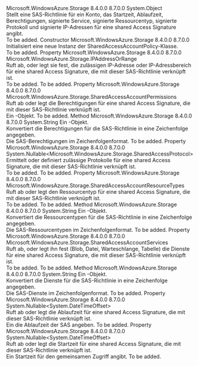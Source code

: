 <Type Name="SharedAccessAccountPolicy" FullName="Microsoft.WindowsAzure.Storage.SharedAccessAccountPolicy">
  <TypeSignature Language="C#" Value="public sealed class SharedAccessAccountPolicy" />
  <TypeSignature Language="ILAsm" Value=".class public auto ansi sealed beforefieldinit SharedAccessAccountPolicy extends System.Object" />
  <TypeSignature Language="DocId" Value="T:Microsoft.WindowsAzure.Storage.SharedAccessAccountPolicy" />
  <TypeSignature Language="VB.NET" Value="Public NotInheritable Class SharedAccessAccountPolicy" />
  <TypeSignature Language="F#" Value="type SharedAccessAccountPolicy = class" />
  <AssemblyInfo>
    <AssemblyName>Microsoft.WindowsAzure.Storage</AssemblyName>
    <AssemblyVersion>8.4.0.0</AssemblyVersion>
    <AssemblyVersion>8.7.0.0</AssemblyVersion>
  </AssemblyInfo>
  <Base>
    <BaseTypeName>System.Object</BaseTypeName>
  </Base>
  <Interfaces />
  <Docs>
    <summary>
            Stellt eine SAS-Richtlinie für ein Konto, das Startzeit, Ablaufzeit, Berechtigungen, signierte Service, signierte Ressourcentyp, signierte Protokoll und signierte IP-Adressen für eine shared Access Signature angibt.
            </summary>
    <remarks>To be added.</remarks>
  </Docs>
  <Members>
    <Member MemberName=".ctor">
      <MemberSignature Language="C#" Value="public SharedAccessAccountPolicy ();" />
      <MemberSignature Language="ILAsm" Value=".method public hidebysig specialname rtspecialname instance void .ctor() cil managed" />
      <MemberSignature Language="DocId" Value="M:Microsoft.WindowsAzure.Storage.SharedAccessAccountPolicy.#ctor" />
      <MemberSignature Language="VB.NET" Value="Public Sub New ()" />
      <MemberType>Constructor</MemberType>
      <AssemblyInfo>
        <AssemblyName>Microsoft.WindowsAzure.Storage</AssemblyName>
        <AssemblyVersion>8.4.0.0</AssemblyVersion>
        <AssemblyVersion>8.7.0.0</AssemblyVersion>
      </AssemblyInfo>
      <Parameters />
      <Docs>
        <summary>
            Initialisiert eine neue Instanz der SharedAccessAccountPolicy-Klasse.
            </summary>
        <remarks>To be added.</remarks>
      </Docs>
    </Member>
    <Member MemberName="IPAddressOrRange">
      <MemberSignature Language="C#" Value="public Microsoft.WindowsAzure.Storage.IPAddressOrRange IPAddressOrRange { get; set; }" />
      <MemberSignature Language="ILAsm" Value=".property instance class Microsoft.WindowsAzure.Storage.IPAddressOrRange IPAddressOrRange" />
      <MemberSignature Language="DocId" Value="P:Microsoft.WindowsAzure.Storage.SharedAccessAccountPolicy.IPAddressOrRange" />
      <MemberSignature Language="VB.NET" Value="Public Property IPAddressOrRange As IPAddressOrRange" />
      <MemberSignature Language="F#" Value="member this.IPAddressOrRange : Microsoft.WindowsAzure.Storage.IPAddressOrRange with get, set" Usage="Microsoft.WindowsAzure.Storage.SharedAccessAccountPolicy.IPAddressOrRange" />
      <MemberType>Property</MemberType>
      <AssemblyInfo>
        <AssemblyName>Microsoft.WindowsAzure.Storage</AssemblyName>
        <AssemblyVersion>8.4.0.0</AssemblyVersion>
        <AssemblyVersion>8.7.0.0</AssemblyVersion>
      </AssemblyInfo>
      <ReturnValue>
        <ReturnType>Microsoft.WindowsAzure.Storage.IPAddressOrRange</ReturnType>
      </ReturnValue>
      <Docs>
        <summary>
            Ruft ab, oder legt sie fest, die zulässigen IP-Adresse oder IP-Adressbereich für eine shared Access Signature, die mit dieser SAS-Richtlinie verknüpft ist.
            </summary>
        <value>To be added.</value>
        <remarks>To be added.</remarks>
      </Docs>
    </Member>
    <Member MemberName="Permissions">
      <MemberSignature Language="C#" Value="public Microsoft.WindowsAzure.Storage.SharedAccessAccountPermissions Permissions { get; set; }" />
      <MemberSignature Language="ILAsm" Value=".property instance valuetype Microsoft.WindowsAzure.Storage.SharedAccessAccountPermissions Permissions" />
      <MemberSignature Language="DocId" Value="P:Microsoft.WindowsAzure.Storage.SharedAccessAccountPolicy.Permissions" />
      <MemberSignature Language="VB.NET" Value="Public Property Permissions As SharedAccessAccountPermissions" />
      <MemberSignature Language="F#" Value="member this.Permissions : Microsoft.WindowsAzure.Storage.SharedAccessAccountPermissions with get, set" Usage="Microsoft.WindowsAzure.Storage.SharedAccessAccountPolicy.Permissions" />
      <MemberType>Property</MemberType>
      <AssemblyInfo>
        <AssemblyName>Microsoft.WindowsAzure.Storage</AssemblyName>
        <AssemblyVersion>8.4.0.0</AssemblyVersion>
        <AssemblyVersion>8.7.0.0</AssemblyVersion>
      </AssemblyInfo>
      <ReturnValue>
        <ReturnType>Microsoft.WindowsAzure.Storage.SharedAccessAccountPermissions</ReturnType>
      </ReturnValue>
      <Docs>
        <summary>
            Ruft ab oder legt die Berechtigungen für eine shared Access Signature, die mit dieser SAS-Richtlinie verknüpft ist.
            </summary>
        <value>Ein <see cref="T:Microsoft.WindowsAzure.Storage.SharedAccessAccountPermissions" />-Objekt.</value>
        <remarks>To be added.</remarks>
      </Docs>
    </Member>
    <Member MemberName="PermissionsToString">
      <MemberSignature Language="C#" Value="public static string PermissionsToString (Microsoft.WindowsAzure.Storage.SharedAccessAccountPermissions permissions);" />
      <MemberSignature Language="ILAsm" Value=".method public static hidebysig string PermissionsToString(valuetype Microsoft.WindowsAzure.Storage.SharedAccessAccountPermissions permissions) cil managed" />
      <MemberSignature Language="DocId" Value="M:Microsoft.WindowsAzure.Storage.SharedAccessAccountPolicy.PermissionsToString(Microsoft.WindowsAzure.Storage.SharedAccessAccountPermissions)" />
      <MemberSignature Language="VB.NET" Value="Public Shared Function PermissionsToString (permissions As SharedAccessAccountPermissions) As String" />
      <MemberSignature Language="F#" Value="static member PermissionsToString : Microsoft.WindowsAzure.Storage.SharedAccessAccountPermissions -&gt; string" Usage="Microsoft.WindowsAzure.Storage.SharedAccessAccountPolicy.PermissionsToString permissions" />
      <MemberType>Method</MemberType>
      <AssemblyInfo>
        <AssemblyName>Microsoft.WindowsAzure.Storage</AssemblyName>
        <AssemblyVersion>8.4.0.0</AssemblyVersion>
        <AssemblyVersion>8.7.0.0</AssemblyVersion>
      </AssemblyInfo>
      <ReturnValue>
        <ReturnType>System.String</ReturnType>
      </ReturnValue>
      <Parameters>
        <Parameter Name="permissions" Type="Microsoft.WindowsAzure.Storage.SharedAccessAccountPermissions" />
      </Parameters>
      <Docs>
        <param name="permissions">Ein <see cref="T:Microsoft.WindowsAzure.Storage.SharedAccessAccountPermissions" />-Objekt.</param>
        <summary>
            Konvertiert die Berechtigungen für die SAS-Richtlinie in eine Zeichenfolge angegeben.
            </summary>
        <returns>Die SAS-Berechtigungen im Zeichenfolgenformat.</returns>
        <remarks>To be added.</remarks>
      </Docs>
    </Member>
    <Member MemberName="Protocols">
      <MemberSignature Language="C#" Value="public Nullable&lt;Microsoft.WindowsAzure.Storage.SharedAccessProtocol&gt; Protocols { get; set; }" />
      <MemberSignature Language="ILAsm" Value=".property instance valuetype System.Nullable`1&lt;valuetype Microsoft.WindowsAzure.Storage.SharedAccessProtocol&gt; Protocols" />
      <MemberSignature Language="DocId" Value="P:Microsoft.WindowsAzure.Storage.SharedAccessAccountPolicy.Protocols" />
      <MemberSignature Language="VB.NET" Value="Public Property Protocols As Nullable(Of SharedAccessProtocol)" />
      <MemberSignature Language="F#" Value="member this.Protocols : Nullable&lt;Microsoft.WindowsAzure.Storage.SharedAccessProtocol&gt; with get, set" Usage="Microsoft.WindowsAzure.Storage.SharedAccessAccountPolicy.Protocols" />
      <MemberType>Property</MemberType>
      <AssemblyInfo>
        <AssemblyName>Microsoft.WindowsAzure.Storage</AssemblyName>
        <AssemblyVersion>8.4.0.0</AssemblyVersion>
        <AssemblyVersion>8.7.0.0</AssemblyVersion>
      </AssemblyInfo>
      <ReturnValue>
        <ReturnType>System.Nullable&lt;Microsoft.WindowsAzure.Storage.SharedAccessProtocol&gt;</ReturnType>
      </ReturnValue>
      <Docs>
        <summary>
            Ermittelt oder definiert zulässige Protokolle für eine shared Access Signature, die mit dieser SAS-Richtlinie verknüpft ist.
            </summary>
        <value>To be added.</value>
        <remarks>To be added.</remarks>
      </Docs>
    </Member>
    <Member MemberName="ResourceTypes">
      <MemberSignature Language="C#" Value="public Microsoft.WindowsAzure.Storage.SharedAccessAccountResourceTypes ResourceTypes { get; set; }" />
      <MemberSignature Language="ILAsm" Value=".property instance valuetype Microsoft.WindowsAzure.Storage.SharedAccessAccountResourceTypes ResourceTypes" />
      <MemberSignature Language="DocId" Value="P:Microsoft.WindowsAzure.Storage.SharedAccessAccountPolicy.ResourceTypes" />
      <MemberSignature Language="VB.NET" Value="Public Property ResourceTypes As SharedAccessAccountResourceTypes" />
      <MemberSignature Language="F#" Value="member this.ResourceTypes : Microsoft.WindowsAzure.Storage.SharedAccessAccountResourceTypes with get, set" Usage="Microsoft.WindowsAzure.Storage.SharedAccessAccountPolicy.ResourceTypes" />
      <MemberType>Property</MemberType>
      <AssemblyInfo>
        <AssemblyName>Microsoft.WindowsAzure.Storage</AssemblyName>
        <AssemblyVersion>8.4.0.0</AssemblyVersion>
        <AssemblyVersion>8.7.0.0</AssemblyVersion>
      </AssemblyInfo>
      <ReturnValue>
        <ReturnType>Microsoft.WindowsAzure.Storage.SharedAccessAccountResourceTypes</ReturnType>
      </ReturnValue>
      <Docs>
        <summary>
            Ruft ab oder legt den Ressourcentyp für eine shared Access Signature, die mit dieser SAS-Richtlinie verknüpft ist.
            </summary>
        <value>To be added.</value>
        <remarks>To be added.</remarks>
      </Docs>
    </Member>
    <Member MemberName="ResourceTypesToString">
      <MemberSignature Language="C#" Value="public static string ResourceTypesToString (Microsoft.WindowsAzure.Storage.SharedAccessAccountResourceTypes resourceTypes);" />
      <MemberSignature Language="ILAsm" Value=".method public static hidebysig string ResourceTypesToString(valuetype Microsoft.WindowsAzure.Storage.SharedAccessAccountResourceTypes resourceTypes) cil managed" />
      <MemberSignature Language="DocId" Value="M:Microsoft.WindowsAzure.Storage.SharedAccessAccountPolicy.ResourceTypesToString(Microsoft.WindowsAzure.Storage.SharedAccessAccountResourceTypes)" />
      <MemberSignature Language="VB.NET" Value="Public Shared Function ResourceTypesToString (resourceTypes As SharedAccessAccountResourceTypes) As String" />
      <MemberSignature Language="F#" Value="static member ResourceTypesToString : Microsoft.WindowsAzure.Storage.SharedAccessAccountResourceTypes -&gt; string" Usage="Microsoft.WindowsAzure.Storage.SharedAccessAccountPolicy.ResourceTypesToString resourceTypes" />
      <MemberType>Method</MemberType>
      <AssemblyInfo>
        <AssemblyName>Microsoft.WindowsAzure.Storage</AssemblyName>
        <AssemblyVersion>8.4.0.0</AssemblyVersion>
        <AssemblyVersion>8.7.0.0</AssemblyVersion>
      </AssemblyInfo>
      <ReturnValue>
        <ReturnType>System.String</ReturnType>
      </ReturnValue>
      <Parameters>
        <Parameter Name="resourceTypes" Type="Microsoft.WindowsAzure.Storage.SharedAccessAccountResourceTypes" />
      </Parameters>
      <Docs>
        <param name="resourceTypes">Ein <see cref="T:Microsoft.WindowsAzure.Storage.SharedAccessAccountResourceTypes" />-Objekt.</param>
        <summary>
            Konvertiert die Ressourcentypen für die SAS-Richtlinie in eine Zeichenfolge angegeben.
            </summary>
        <returns>Die SAS-Ressourcentypen im Zeichenfolgenformat.</returns>
        <remarks>To be added.</remarks>
      </Docs>
    </Member>
    <Member MemberName="Services">
      <MemberSignature Language="C#" Value="public Microsoft.WindowsAzure.Storage.SharedAccessAccountServices Services { get; set; }" />
      <MemberSignature Language="ILAsm" Value=".property instance valuetype Microsoft.WindowsAzure.Storage.SharedAccessAccountServices Services" />
      <MemberSignature Language="DocId" Value="P:Microsoft.WindowsAzure.Storage.SharedAccessAccountPolicy.Services" />
      <MemberSignature Language="VB.NET" Value="Public Property Services As SharedAccessAccountServices" />
      <MemberSignature Language="F#" Value="member this.Services : Microsoft.WindowsAzure.Storage.SharedAccessAccountServices with get, set" Usage="Microsoft.WindowsAzure.Storage.SharedAccessAccountPolicy.Services" />
      <MemberType>Property</MemberType>
      <AssemblyInfo>
        <AssemblyName>Microsoft.WindowsAzure.Storage</AssemblyName>
        <AssemblyVersion>8.4.0.0</AssemblyVersion>
        <AssemblyVersion>8.7.0.0</AssemblyVersion>
      </AssemblyInfo>
      <ReturnValue>
        <ReturnType>Microsoft.WindowsAzure.Storage.SharedAccessAccountServices</ReturnType>
      </ReturnValue>
      <Docs>
        <summary>
            Ruft ab, oder legt ihn fest (Blob, Datei, Warteschlange, Tabelle) die Dienste für eine shared Access Signature, die mit dieser SAS-Richtlinie verknüpft ist.
            </summary>
        <value>To be added.</value>
        <remarks>To be added.</remarks>
      </Docs>
    </Member>
    <Member MemberName="ServicesToString">
      <MemberSignature Language="C#" Value="public static string ServicesToString (Microsoft.WindowsAzure.Storage.SharedAccessAccountServices services);" />
      <MemberSignature Language="ILAsm" Value=".method public static hidebysig string ServicesToString(valuetype Microsoft.WindowsAzure.Storage.SharedAccessAccountServices services) cil managed" />
      <MemberSignature Language="DocId" Value="M:Microsoft.WindowsAzure.Storage.SharedAccessAccountPolicy.ServicesToString(Microsoft.WindowsAzure.Storage.SharedAccessAccountServices)" />
      <MemberSignature Language="VB.NET" Value="Public Shared Function ServicesToString (services As SharedAccessAccountServices) As String" />
      <MemberSignature Language="F#" Value="static member ServicesToString : Microsoft.WindowsAzure.Storage.SharedAccessAccountServices -&gt; string" Usage="Microsoft.WindowsAzure.Storage.SharedAccessAccountPolicy.ServicesToString services" />
      <MemberType>Method</MemberType>
      <AssemblyInfo>
        <AssemblyName>Microsoft.WindowsAzure.Storage</AssemblyName>
        <AssemblyVersion>8.4.0.0</AssemblyVersion>
        <AssemblyVersion>8.7.0.0</AssemblyVersion>
      </AssemblyInfo>
      <ReturnValue>
        <ReturnType>System.String</ReturnType>
      </ReturnValue>
      <Parameters>
        <Parameter Name="services" Type="Microsoft.WindowsAzure.Storage.SharedAccessAccountServices" />
      </Parameters>
      <Docs>
        <param name="services">Ein <see cref="T:Microsoft.WindowsAzure.Storage.SharedAccessAccountServices" />-Objekt.</param>
        <summary>
            Konvertiert die Dienste für die SAS-Richtlinie in eine Zeichenfolge angegeben.
            </summary>
        <returns>Die SAS-Dienste im Zeichenfolgenformat.</returns>
        <remarks>To be added.</remarks>
      </Docs>
    </Member>
    <Member MemberName="SharedAccessExpiryTime">
      <MemberSignature Language="C#" Value="public Nullable&lt;DateTimeOffset&gt; SharedAccessExpiryTime { get; set; }" />
      <MemberSignature Language="ILAsm" Value=".property instance valuetype System.Nullable`1&lt;valuetype System.DateTimeOffset&gt; SharedAccessExpiryTime" />
      <MemberSignature Language="DocId" Value="P:Microsoft.WindowsAzure.Storage.SharedAccessAccountPolicy.SharedAccessExpiryTime" />
      <MemberSignature Language="VB.NET" Value="Public Property SharedAccessExpiryTime As Nullable(Of DateTimeOffset)" />
      <MemberSignature Language="F#" Value="member this.SharedAccessExpiryTime : Nullable&lt;DateTimeOffset&gt; with get, set" Usage="Microsoft.WindowsAzure.Storage.SharedAccessAccountPolicy.SharedAccessExpiryTime" />
      <MemberType>Property</MemberType>
      <AssemblyInfo>
        <AssemblyName>Microsoft.WindowsAzure.Storage</AssemblyName>
        <AssemblyVersion>8.4.0.0</AssemblyVersion>
        <AssemblyVersion>8.7.0.0</AssemblyVersion>
      </AssemblyInfo>
      <ReturnValue>
        <ReturnType>System.Nullable&lt;System.DateTimeOffset&gt;</ReturnType>
      </ReturnValue>
      <Docs>
        <summary>
            Ruft ab oder legt die Ablaufzeit für eine shared Access Signature, die mit dieser SAS-Richtlinie verknüpft ist.
            </summary>
        <value>Ein <see cref="T:System.DateTimeOffset" /> die Ablaufzeit der SAS angeben.</value>
        <remarks>To be added.</remarks>
      </Docs>
    </Member>
    <Member MemberName="SharedAccessStartTime">
      <MemberSignature Language="C#" Value="public Nullable&lt;DateTimeOffset&gt; SharedAccessStartTime { get; set; }" />
      <MemberSignature Language="ILAsm" Value=".property instance valuetype System.Nullable`1&lt;valuetype System.DateTimeOffset&gt; SharedAccessStartTime" />
      <MemberSignature Language="DocId" Value="P:Microsoft.WindowsAzure.Storage.SharedAccessAccountPolicy.SharedAccessStartTime" />
      <MemberSignature Language="VB.NET" Value="Public Property SharedAccessStartTime As Nullable(Of DateTimeOffset)" />
      <MemberSignature Language="F#" Value="member this.SharedAccessStartTime : Nullable&lt;DateTimeOffset&gt; with get, set" Usage="Microsoft.WindowsAzure.Storage.SharedAccessAccountPolicy.SharedAccessStartTime" />
      <MemberType>Property</MemberType>
      <AssemblyInfo>
        <AssemblyName>Microsoft.WindowsAzure.Storage</AssemblyName>
        <AssemblyVersion>8.4.0.0</AssemblyVersion>
        <AssemblyVersion>8.7.0.0</AssemblyVersion>
      </AssemblyInfo>
      <ReturnValue>
        <ReturnType>System.Nullable&lt;System.DateTimeOffset&gt;</ReturnType>
      </ReturnValue>
      <Docs>
        <summary>
            Ruft ab oder legt die Startzeit für eine shared Access Signature, die mit dieser SAS-Richtlinie verknüpft ist.
            </summary>
        <value>Ein <see cref="T:System.DateTimeOffset" /> Startzeit für den gemeinsamen Zugriff angibt.</value>
        <remarks>To be added.</remarks>
      </Docs>
    </Member>
  </Members>
</Type>